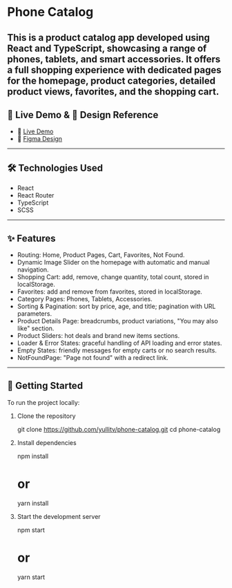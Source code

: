 # Phone Catalog

This is a product catalog app developed using React and TypeScript, showcasing a range of phones, tablets, and smart accessories. It offers a full shopping experience with dedicated pages for the homepage, product categories, detailed product views, favorites, and the shopping cart.
---

## 🚀 Live Demo & 🎨 Design Reference

- 🔗 [Live Demo](https://yullitv.github.io/phone-catalog/)
- 🎨 [Figma Design](https://www.figma.com/design/xMK2Dy0mfBbJJSNctmOuLW/Phone-catalog--V2--Rounded-Style-1?node-id=0-1)

---

## 🛠 Technologies Used

- React
- React Router
- TypeScript
- SCSS

---

## ✨ Features

- Routing: Home, Product Pages, Cart, Favorites, Not Found.
- Dynamic Image Slider on the homepage with automatic and manual navigation.
- Shopping Cart: add, remove, change quantity, total count, stored in localStorage.
- Favorites: add and remove from favorites, stored in localStorage.
- Category Pages: Phones, Tablets, Accessories.
- Sorting & Pagination: sort by price, age, and title; pagination with URL parameters.
- Product Details Page: breadcrumbs, product variations, "You may also like" section.
- Product Sliders: hot deals and brand new items sections.
- Loader & Error States: graceful handling of API loading and error states.
- Empty States: friendly messages for empty carts or no search results.
- NotFoundPage: "Page not found" with a redirect link.

---

## 🧰 Getting Started

To run the project locally:

1. Clone the repository
   
   git clone https://github.com/yullitv/phone-catalog.git
   cd phone-catalog
   

2. Install dependencies
   
   npm install
   # or
   yarn install
   

3. Start the development server
   
   npm start
   # or
   yarn start
